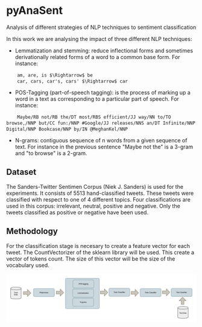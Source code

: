 # pyAnaSent
Analysis of different strategies of NLP techniques to sentiment classification

In this work we are analysing the impact of three different NLP techniques:
 
- Lemmatization and stemming: reduce inflectional forms and sometimes derivationally related forms of a word to a common base form. For instance:

```
    am, are, is $\Rightarrow$ be
    car, cars, car's, cars' $\Rightarrow$ car 
```
 
- POS-Tagging (part-of-speech tagging): is the process of marking up a word in a text as corresponding to a particular part of speech. For instance:

```
    Maybe/RB not/RB the/DT most/RBS efficient/JJ way/NN to/TO browse,/NNP but/CC fun:/NNP #Google/JJ releases/NNS an/DT Infinite/NNP Digital/NNP Bookcase/NNP by/IN @MeghanKel/NNP
```

- N-grams: contiguous sequence of n words from a given sequence of text. For instance in the previous sentence "Maybe not the" is a 3-gram and "to browse" is a 2-gram.


## Dataset

The Sanders-Twitter Sentimen Corpus (Niek J. Sanders) is used for the experiments. It consists of 5513 hand-classified tweets. These tweets were classified with respect to one of 4 different topics. Four classifications are used in this corpus: irrelevant, neutral, positive and negative. Only the tweets classified as positive or negative have been used.

## Methodology

For the classification stage is necesary to create a feature vector for each tweet. The CountVectorizer of the sklearn library will be used. This create a vector of tokens count. The size of this vector will be the size of the vocabulary used.

![method](metho.png)